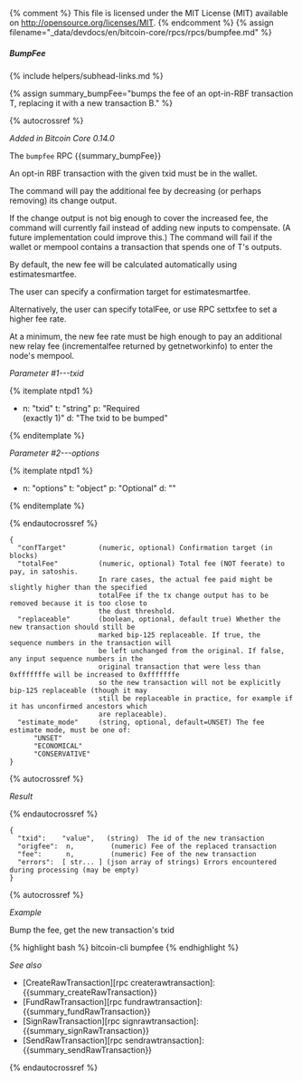 {% comment %}
This file is licensed under the MIT License (MIT) available on
http://opensource.org/licenses/MIT.
{% endcomment %}
{% assign filename="_data/devdocs/en/bitcoin-core/rpcs/rpcs/bumpfee.md" %}

##### BumpFee
{% include helpers/subhead-links.md %}

{% assign summary_bumpFee="bumps the fee of an opt-in-RBF transaction T, replacing it with a new transaction B." %}

{% autocrossref %}

*Added in Bitcoin Core 0.14.0*

The `bumpfee` RPC {{summary_bumpFee}}

An opt-in RBF transaction with the given txid must be in the wallet.

The command will pay the additional fee by decreasing (or perhaps removing) its change output.

If the change output is not big enough to cover the increased fee, the command will currently fail
instead of adding new inputs to compensate. (A future implementation could improve this.)
The command will fail if the wallet or mempool contains a transaction that spends one of T's outputs.

By default, the new fee will be calculated automatically using estimatesmartfee.

The user can specify a confirmation target for estimatesmartfee.

Alternatively, the user can specify totalFee, or use RPC settxfee to set a higher fee rate.

At a minimum, the new fee rate must be high enough to pay an additional new relay fee (incrementalfee
returned by getnetworkinfo) to enter the node's mempool.

*Parameter #1---txid*

{% itemplate ntpd1 %}
- n: "txid"
  t: "string"
  p: "Required<br>(exactly 1)"
  d: "The txid to be bumped"

{% enditemplate %}

*Parameter #2---options*

{% itemplate ntpd1 %}
- n: "options"
  t: "object"
  p: "Optional"
  d: ""

{% enditemplate %}

{% endautocrossref %}

    {
      "confTarget"        (numeric, optional) Confirmation target (in blocks)
      "totalFee"          (numeric, optional) Total fee (NOT feerate) to pay, in satoshis.
                          In rare cases, the actual fee paid might be slightly higher than the specified
                          totalFee if the tx change output has to be removed because it is too close to
                          the dust threshold.
      "replaceable"       (boolean, optional, default true) Whether the new transaction should still be
                          marked bip-125 replaceable. If true, the sequence numbers in the transaction will
                          be left unchanged from the original. If false, any input sequence numbers in the
                          original transaction that were less than 0xfffffffe will be increased to 0xfffffffe
                          so the new transaction will not be explicitly bip-125 replaceable (though it may
                          still be replaceable in practice, for example if it has unconfirmed ancestors which
                          are replaceable).
      "estimate_mode"     (string, optional, default=UNSET) The fee estimate mode, must be one of:
          "UNSET"
          "ECONOMICAL"
          "CONSERVATIVE"
    }

{% autocrossref %}

*Result*

{% endautocrossref %}

    {
      "txid":    "value",   (string)  The id of the new transaction
      "origfee":  n,         (numeric) Fee of the replaced transaction
      "fee":      n,         (numeric) Fee of the new transaction
      "errors":  [ str... ] (json array of strings) Errors encountered during processing (may be empty)
    }

{% autocrossref %}

*Example*

Bump the fee, get the new transaction's txid

{% highlight bash %}
bitcoin-cli bumpfee <txid>
{% endhighlight %}

*See also*

* [CreateRawTransaction][rpc createrawtransaction]: {{summary_createRawTransaction}}
* [FundRawTransaction][rpc fundrawtransaction]: {{summary_fundRawTransaction}}
* [SignRawTransaction][rpc signrawtransaction]: {{summary_signRawTransaction}}
* [SendRawTransaction][rpc sendrawtransaction]: {{summary_sendRawTransaction}}

{% endautocrossref %}
